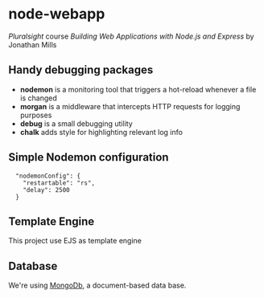 # node-webapp

*Pluralsight* course *Building Web Applications with Node.js and Express* by Jonathan Mills

## Handy debugging packages

- **nodemon** is a monitoring tool that triggers a hot-reload whenever a file is changed
- **morgan** is a middleware that intercepts HTTP requests for logging purposes
- **debug** is a small debugging utility
- **chalk** adds style for highlighting relevant log info

## Simple Nodemon configuration
```
  "nodemonConfig": {
    "restartable": "rs",
    "delay": 2500
  }
```

## Template Engine

This project use EJS as template engine

## Database

We're using [MongoDb](https://www.mongodb.com/pt-br), a document-based data base.